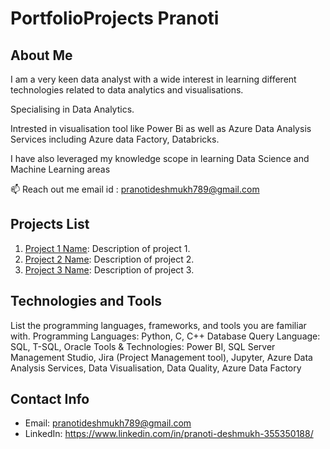 # PortfolioProjects Pranoti

## About Me
I am a very keen data analyst with a wide interest in learning different technologies related to data analytics and visualisations. 

Specialising in Data Analytics. 

Intrested in visualisation tool like Power Bi as well as Azure Data Analysis Services including Azure data Factory, Databricks. 

I have also leveraged my knowledge scope in learning Data Science and Machine Learning areas

📫 Reach out me  email id : pranotideshmukh789@gmail.com
## Projects List
1. [Project 1 Name](link-to-project-1): Description of project 1.
2. [Project 2 Name](link-to-project-2): Description of project 2.
3. [Project 3 Name](link-to-project-3): Description of project 3.

## Technologies and Tools
List the programming languages, frameworks, and tools you are familiar with.
Programming Languages: Python, C, C++
Database Query Language:  SQL, T-SQL, Oracle
Tools & Technologies: Power BI, SQL Server Management Studio, Jira (Project Management tool), Jupyter,
 Azure Data Analysis Services, Data Visualisation, Data Quality, Azure Data Factory


## Contact Info
- Email: pranotideshmukh789@gmail.com
- LinkedIn:  https://www.linkedin.com/in/pranoti-deshmukh-355350188/
